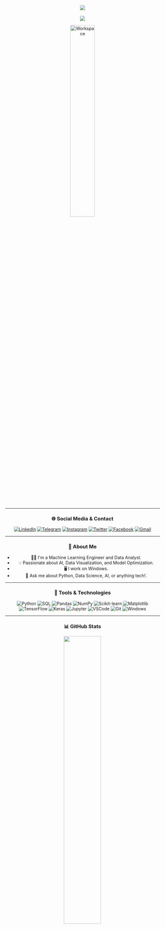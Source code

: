 <div align="center" width="50">

<!-- Header with Animated Typing Effect -->
<h1 align="center">
  <img src="https://readme-typing-svg.herokuapp.com/?font=Righteous&size=35&center=true&vCenter=true&width=500&height=70&duration=4000&lines=Hi+Coder!+👋;I'm+Raitzo;Machine+Learning+Developer+🤖;Welcome+to+my+Profile!+✨" />
</h1>

<!-- Animated Wave -->
<img src="https://capsule-render.vercel.app/api?type=waving&color=gradient&height=100&section=header"/>

<!-- Profile GIF -->
<img src="https://github.com/SP-XD/SP-XD/blob/main/images/dev-working_rounded.gif?raw=true" href="https://github.com/sp-xd" alt="Workspace"  width="40%"/><br> 

---

### 🌐 Social Media & Contact

<div align="center">

[![LinkedIn](https://img.shields.io/badge/LinkedIn-0077B5?style=flat&logo=linkedin&logoColor=white)](https://www.linkedin.com/in/mohammed-sadiq-11a246354?utm_source=share&utm_campaign=share_via&utm_content=profile&utm_medium=android_app)
[![Telegram](https://img.shields.io/badge/Telegram-2CA5E0?style=flat&logo=telegram&logoColor=white)](https://t.me/Ggdiw)
[![Instagram](https://img.shields.io/badge/Instagram-E4405F?style=flat&logo=instagram&logoColor=white)](https://www.instagram.com/1v2aq?igsh=ZTlibmNzaHppcHpq)
[![Twitter](https://img.shields.io/badge/Twitter-1DA1F2?style=flat&logo=twitter&logoColor=white)](https://twitter.com/1v2aq)
[![Facebook](https://img.shields.io/badge/Facebook-1877F2?style=flat&logo=facebook&logoColor=white)](https://www.facebook.com/share/1BLmavhvBy/?mibextid=qi2Omg)
[![Gmail](https://img.shields.io/badge/Email-D14836?style=flat&logo=gmail&logoColor=white)]()

</div>

---

### 🧠 About Me

- 👨‍💻 I'm a Machine Learning Engineer and Data Analyst.
- 💡 Passionate about AI, Data Visualization, and Model Optimization.
- 🖥 I work on Windows.
- 💬 Ask me about Python, Data Science, AI, or anything tech!.

---

### 🚀 Tools & Technologies

![Python](https://img.shields.io/badge/Python-3776AB?style=flat&logo=python&logoColor=white)
![SQL](https://img.shields.io/badge/SQL-4479A1?style=flat&logo=mysql&logoColor=white)
![Pandas](https://img.shields.io/badge/Pandas-150458?style=flat&logo=pandas&logoColor=white)
![NumPy](https://img.shields.io/badge/Numpy-013243?style=flat&logo=numpy&logoColor=white)
![Scikit-learn](https://img.shields.io/badge/Scikit--Learn-F7931E?style=flat&logo=scikit-learn&logoColor=white)
![Matplotlib](https://img.shields.io/badge/Matplotlib-007ACC?style=flat)
![TensorFlow](https://img.shields.io/badge/TensorFlow-FF6F00?style=flat&logo=tensorflow&logoColor=white)
![Keras](https://img.shields.io/badge/Keras-D00000?style=flat&logo=keras&logoColor=white)
![Jupyter](https://img.shields.io/badge/Jupyter-F37626?style=flat&logo=jupyter&logoColor=white)
![VSCode](https://img.shields.io/badge/VSCode-0078D4?style=flat&logo=visual-studio-code&logoColor=white)
![Git](https://img.shields.io/badge/GIT-E44C30?style=flat&logo=git&logoColor=white)
![Windows](https://img.shields.io/badge/Windows-0078D6?style=flat&logo=windows&logoColor=white)

---

### 📊 GitHub Stats

<div align="center">

<img
src="https://github-readme-stats.vercel.app/api?username=Mohammed-Saadiq&show_icons=true&theme=tokyonight" width="49%"/>

<img
src="https://github-readme-stats.vercel.app/api/top-langs/?username=Mohammed-Saadiq&layout=compact&theme=tokyonight" width="49%"/>

</div>

---

### 🔁 Code Life Cycle

<div align="center">
  <img src="https://raw.githubusercontent.com/Tarikul-Islam-Anik/Animated-Fluent-Emojis/master/Emojis/Smilies/Face%20with%20Spiral%20Eyes.png" width="10%"/>
  <img src="https://raw.githubusercontent.com/Tarikul-Islam-Anik/Animated-Fluent-Emojis/master/Emojis/Smilies/Relieved%20Face.png" width="10%"/>
  <img src="https://raw.githubusercontent.com/Tarikul-Islam-Anik/Animated-Fluent-Emojis/master/Emojis/Smilies/Astonished%20Face.png" width="10%"/>
</div>
